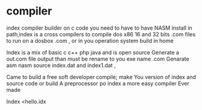 # compiler
index compiler builder on c code you need to have to have NASM install in path,index is a cross compilers to compile dos x86  16 and 32 bits .com files to run on a dosbox .com , or in you operation system build in home

Index is a mix of basic c c++ php java and is open source 
Generate a out.com file output than must be rename to you exe name .com
 Genarate asm nasm source index.dat and index1.dat ,

Came to build a free soft developer compile; make
You version of index and source code or build
A preprocessor po index a more easy compiler 
Ever made

Index <hello.idx







